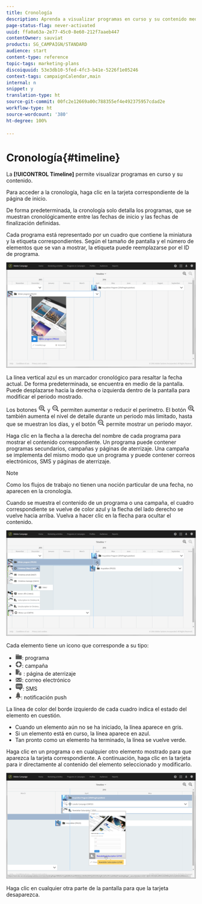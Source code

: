 ```yaml
---
title: Cronología
description: Aprenda a visualizar programas en curso y su contenido mediante la interfaz de Adobe Campaign Standard.
page-status-flag: never-activated
uuid: ffa0a63a-2e77-45c0-8e60-212f7aaeb447
contentOwner: sauviat
products: SG_CAMPAIGN/STANDARD
audience: start
content-type: reference
topic-tags: marketing-plans
discoiquuid: 53e3db10-5fed-4fc3-b41e-5226f1e05246
context-tags: campaignCalendar,main
internal: n
snippet: y
translation-type: ht
source-git-commit: 00fc2e12669a00c788355ef4e492375957cdad2e
workflow-type: ht
source-wordcount: '380'
ht-degree: 100%

---
```



# Cronología{#timeline}

La **[!UICONTROL Timeline]** permite visualizar programas en curso y su contenido.

Para acceder a la cronología, haga clic en la tarjeta correspondiente de la página de inicio.

De forma predeterminada, la cronología solo detalla los programas, que se muestran cronológicamente entre las fechas de inicio y las fechas de finalización definidas.

Cada programa está representado por un cuadro que contiene la miniatura y la etiqueta correspondientes. Según el tamaño de pantalla y el número de elementos que se van a mostrar, la etiqueta puede reemplazarse por el ID de programa.

![](assets/timeline_1.png)

La línea vertical azul es un marcador cronológico para resaltar la fecha actual. De forma predeterminada, se encuentra en medio de la pantalla. Puede desplazarse hacia la derecha o izquierda dentro de la pantalla para modificar el periodo mostrado.

Los botones ![](assets/timeline_zoom_in.png) y ![](assets/timeline_zoom_out.png) permiten aumentar o reducir el perímetro. El botón ![](assets/timeline_zoom_in.png) también aumenta el nivel de detalle durante un periodo más limitado, hasta que se muestran los días, y el botón ![](assets/timeline_zoom_out.png) permite mostrar un periodo mayor.

Haga clic en la flecha a la derecha del nombre de cada programa para mostrar el contenido correspondiente. Un programa puede contener programas secundarios, campañas y páginas de aterrizaje. Una campaña se implementa del mismo modo que un programa y puede contener correos electrónicos, SMS y páginas de aterrizaje.

>[!NOTE]
>
>Como los flujos de trabajo no tienen una noción particular de una fecha, no aparecen en la cronología.

Cuando se muestra el contenido de un programa o una campaña, el cuadro correspondiente se vuelve de color azul y la flecha del lado derecho se vuelve hacia arriba. Vuelva a hacer clic en la flecha para ocultar el contenido.

![](assets/timeline_2.png)

Cada elemento tiene un icono que corresponde a su tipo:

* ![](assets/timeline_program_icon.png): programa
* ![](assets/timeline_campaign_icon.png): campaña
* ![](assets/timeline_lp_icon.png) : página de aterrizaje
* ![](assets/timeline_email_icon.png): correo electrónico
* ![](assets/timeline_sms_icon.png): SMS
* ![](assets/timeline_push_icon.png): notificación push

La línea de color del borde izquierdo de cada cuadro indica el estado del elemento en cuestión.

* Cuando un elemento aún no se ha iniciado, la línea aparece en gris.
* Si un elemento está en curso, la línea aparece en azul.
* Tan pronto como un elemento ha terminado, la línea se vuelve verde.

Haga clic en un programa o en cualquier otro elemento mostrado para que aparezca la tarjeta correspondiente. A continuación, haga clic en la tarjeta para ir directamente al contenido del elemento seleccionado y modificarlo.

![](assets/timeline_3.png)

Haga clic en cualquier otra parte de la pantalla para que la tarjeta desaparezca.
